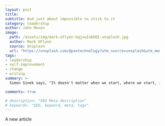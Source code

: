 ```yaml
---
layout: post
title:  
subtitle: And just about impossible to stick to it
category: leadership
author: John Moxon
image: 
  path: /assets/img/mark-oflynn-bqjswIxbhEE-unsplash.jpg
  author: Mark OFlynn 
  source: Unsplash
  url: "https://unsplash.com/@paxtechnology?utm_source=unsplash&utm_medium=referral&utm_content=creditCopyText"
tags:
- leadership
- self-improvement
- change
- writing
summary: >-
  Simon Sinek says, "It doesn't matter when we start, where we start, it matters that we start.  My journey into starting this blog has been just that and I'm looking into why it is so hard to start new things and harder to stick to them"

comments: true

# description: "SEO Meta description"
# keywords: "SEO, keyword, meta, tags" 
---
```

A new article
